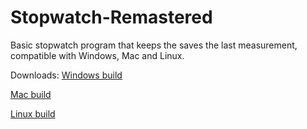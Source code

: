 # Stopwatch-Remastered
Basic stopwatch program that keeps the saves the last measurement, compatible with Windows, Mac and Linux.

Downloads:
[Windows build](https://drive.google.com/uc?export=download&id=1zRMpPEgmf8pFAGbfb0_-DaNditGqFyi7)

[Mac build](https://drive.google.com/uc?export=download&id=1q4JwVn5NidRoJuvSgonnjCbNZYRRtEzd)

[Linux build](https://drive.google.com/uc?export=download&id=1IBoFQVqoP3WJ4DdBBhfswqA-9tg7CgK7)
